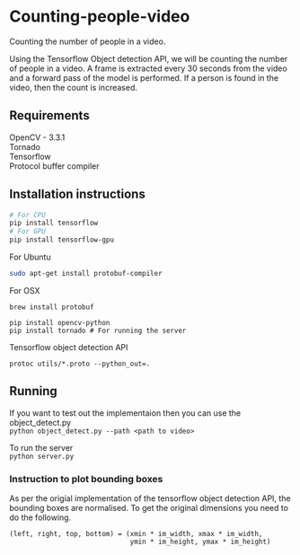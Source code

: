 # Counting-people-video
Counting the number of people in a video. 

Using the Tensorflow Object detection API, we will be counting the number of people in a video. A frame is extracted every 30 seconds from the video and a forward pass of the model is performed. If a person is found in the video, then the count is increased. 

## Requirements
OpenCV - 3.3.1<br/>
Tornado<br/>
Tensorflow<br/>
Protocol buffer compiler

## Installation instructions
``` bash
# For CPU
pip install tensorflow
# For GPU
pip install tensorflow-gpu
```

For Ubuntu 

``` bash
sudo apt-get install protobuf-compiler 
```

For OSX

```
brew install protobuf
```

```
pip install opencv-python
pip install tornado # For running the server 
```

Tensorflow object detection API
```
protoc utils/*.proto --python_out=.
```

## Running
If you want to test out the implementaion then you can use the object_detect.py<br/>
```python object_detect.py --path <path to video>```<br/>

To run the server<br/>
```python server.py```

### Instruction to plot bounding boxes
As per the origial implementation of the tensorflow object detection API, the bounding boxes are normalised. To get the original dimensions you need to do the following. 

```
(left, right, top, bottom) = (xmin * im_width, xmax * im_width,
                              ymin * im_height, ymax * im_height)
```
